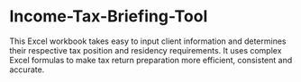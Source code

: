 # Income-Tax-Briefing-Tool
This Excel workbook takes easy to input client information and determines their respective tax position and residency requirements.
It uses complex Excel formulas to make tax return preparation more efficient, consistent and accurate.
